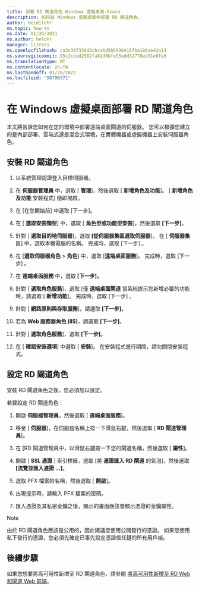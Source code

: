 ```yaml
---
title: 部署 RD 閘道角色 Windows 虛擬桌面-Azure
description: 如何在 Windows 虛擬桌面中部署 RD 閘道角色。
author: Heidilohr
ms.topic: how-to
ms.date: 01/26/2021
ms.author: helohr
manager: lizross
ms.openlocfilehash: ca3c36f339d5cbca6d5b5990415fba180ae42a13
ms.sourcegitcommit: 95c2cbdd2582fa81d0bfe55edd32778ed31e0fe8
ms.translationtype: MT
ms.contentlocale: zh-TW
ms.lasthandoff: 01/26/2021
ms.locfileid: "98798371"
---
```

# <a name="deploy-the-rd-gateway-role-in-windows-virtual-desktop"></a>在 Windows 虛擬桌面部署 RD 閘道角色

本文將告訴您如何在您的環境中部署遠端桌面閘道的伺服器。 您可以根據您建立的是內部部署、雲端式還是混合式環境，在實體機器或虛擬機器上安裝伺服器角色。

## <a name="install-the-rd-gateway-role"></a>安裝 RD 閘道角色

1. 以系統管理認證登入目標伺服器。

2. 在 **伺服器管理員** 中，選取 [ **管理**]，然後選取 [ **新增角色及功能**]。 [ **新增角色及功能** 安裝程式] 隨即開啟。

3. 在 [在您開始前] 中選取 [下一步]。

4. 在 [ **選取安裝類型**] 中，選取 [ **角色型或功能型安裝**]，然後選取 **[下一步]**。

5. 針對 [ **選取目的地伺服器**]，選取 **[從伺服器集區選取伺服器**]。 在 [ **伺服器集** 區] 中，選取本機電腦的名稱。 完成時，選取 [下一步]  。

6. 在 [**選取伺服器角色**  >  **角色**] 中，選取 [**遠端桌面服務**]。 完成時，選取 [下一步]  。

7. 在 **遠端桌面服務** 中，選取 **[下一步]。**

8. 針對 [ **選取角色服務**]，選取 [僅 **遠端桌面閘道** 當系統提示您新增必要的功能時，請選取 [ **新增功能**]。 完成時，選取 [下一步]  。

9. 針對 [ **網路原則與存取服務**]，請選取 **[下一步]**。

10. 若為 **Web 服務器角色 (IIS)**，請選取 **[下一步]**。

11. 針對 [ **選取角色服務**]，選取 **[下一步]**。

12. 在 [ **確認安裝選項**] 中選取 [ **安裝**]。 在安裝程式進行期間，請勿關閉安裝程式。

## <a name="configure-rd-gateway-role"></a>設定 RD 閘道角色

安裝 RD 閘道角色之後，您必須加以設定。

若要設定 RD 閘道角色：

1. 開啟 **伺服器管理員**，然後選取 [ **遠端桌面服務**]。

2. 移至 [ **伺服器**]，在伺服器名稱上按一下滑鼠右鍵，然後選取 [ **RD 閘道管理員**]。

3. 在 [RD 閘道管理員中，以滑鼠右鍵按一下您的閘道名稱，然後選取 [ **屬性**]。

4. 開啟 [ **SSL 憑證** ] 索引標籤，選取 [將 **憑證匯入 RD 閘道** 的氣泡]，然後選取 **[流覽並匯入憑證 ...]**。

5. 選取 PFX 檔案的名稱，然後選取 [ **開啟**]。

6. 出現提示時，請輸入 PFX 檔案的密碼。

7. 匯入憑證及其私密金鑰之後，顯示的畫面應該會顯示憑證的金鑰屬性。

>[!NOTE]
>由於 RD 閘道角色應該是公用的，因此建議您使用公開發行的憑證。 如果您使用私下發行的憑證，您必須先確定已事先設定憑證信任鏈的所有用戶端。

## <a name="next-steps"></a>後續步驟

如果您想要將高可用性新增至 RD 閘道角色，請參閱 [將高可用性新增至 RD Web 和閘道 Web 前端](/windows-server/remote/remote-desktop-services/rds-rdweb-gateway-ha)。